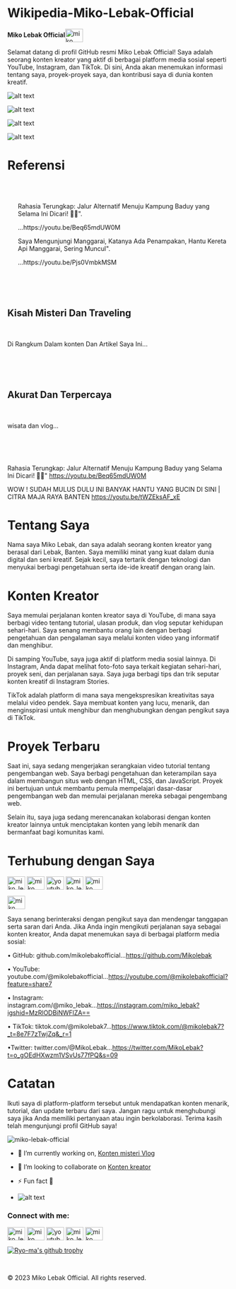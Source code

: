 # Wikipedia-Miko-Lebak-Official
**Miko Lebak Official**<a href="https://youtu.be/RQK16TTMNDM" target="blank"><img align="center" src="https://github.com/Mikolebak/Miko-lebak-badgeverifikasicentang.github.io/blob/main/Miko%20lebak%20official_9074860-1.png" alt="miko lebak official" height="30" width="40" /></a>
</p>

Selamat datang di profil GitHub resmi Miko Lebak Official! Saya adalah seorang konten kreator yang aktif di berbagai platform media sosial seperti YouTube, Instagram, dan TikTok. Di sini, Anda akan menemukan informasi tentang saya, proyek-proyek saya, dan kontribusi saya di dunia konten kreatif.

![alt text](https://github.com/Mikolebak/Poto-miko-lebak-official-terbaru-github-io/blob/main/ei_1690635966455-removebg-preview.png?raw=true)

![alt text](https://github.com/Mikolebak/Poto-miko-lebak-official-terbaru-github-io/blob/main/ei_1690637135712-removebg-preview.png?raw=true)

![alt text](https://github.com/Mikolebak/Mikolebak/blob/main/ei_1690612034829-removebg-preview.png?raw=true)

![alt text](https://github.com/Mikolebak/Poto-banner-miko-lebak-official/blob/main/Screenshot_20230715-014614_Video%20Maker.jpg?raw=true)

<h1>Referensi</h1>
    </header>
    <nav>
        <ul>
          <p>Rahasia Terungkap: Jalur Alternatif Menuju Kampung Baduy yang Selama Ini Dicari! 🌳🍃".</p> </div>...https://youtu.be/Beq65mdUW0M
                  <p>Saya Mengunjungi Manggarai, Katanya Ada Penampakan, Hantu Kereta Api Manggarai, Sering Muncul".</p> </div>...https://youtu.be/Pjs0VmbkMSM
                  
</nav>
    <section>
        <article>
            <h2>Kisah Misteri Dan Traveling</h2>
            <p>Di Rangkum Dalam konten Dan Artikel Saya Ini...</p>
        </article>
        <article>
            <h2>Akurat Dan Terpercaya</h2>
            <p>wisata dan vlog...</p>
        </article>
        <!-- Add more articles here -->
    </section>
    <footer>

Rahasia Terungkap: Jalur Alternatif Menuju Kampung Baduy yang Selama Ini Dicari! 🌳🍃"
https://youtu.be/Beq65mdUW0M 

WOW ! SUDAH MULUS DULU INI BANYAK HANTU YANG BUCIN DI SINI | CITRA MAJA RAYA BANTEN
https://youtu.be/tWZEksAF_xE

<h1>Tentang Saya</h1>
Nama saya Miko Lebak, dan saya adalah seorang konten kreator yang berasal dari Lebak, Banten. Saya memiliki minat yang kuat dalam dunia digital dan seni kreatif. Sejak kecil, saya tertarik dengan teknologi dan menyukai berbagi pengetahuan serta ide-ide kreatif dengan orang lain.

<h1>Konten Kreator</h1> 
Saya memulai perjalanan konten kreator saya di YouTube, di mana saya berbagi video tentang tutorial, ulasan produk, dan vlog seputar kehidupan sehari-hari. Saya senang membantu orang lain dengan berbagi pengetahuan dan pengalaman saya melalui konten video yang informatif dan menghibur. 

Di samping YouTube, saya juga aktif di platform media sosial lainnya. Di Instagram, Anda dapat melihat foto-foto saya terkait kegiatan sehari-hari, proyek seni, dan perjalanan saya. Saya juga berbagi tips dan trik seputar konten kreatif di Instagram Stories. 

TikTok adalah platform di mana saya mengekspresikan kreativitas saya melalui video pendek. Saya membuat konten yang lucu, menarik, dan menginspirasi untuk menghibur dan menghubungkan dengan pengikut saya di TikTok. 

<h1>Proyek Terbaru</h1>
Saat ini, saya sedang mengerjakan serangkaian video tutorial tentang pengembangan web. Saya berbagi pengetahuan dan keterampilan saya dalam membangun situs web dengan HTML, CSS, dan JavaScript. Proyek ini bertujuan untuk membantu pemula mempelajari dasar-dasar pengembangan web dan memulai perjalanan mereka sebagai pengembang web. 

Selain itu, saya juga sedang merencanakan kolaborasi dengan konten kreator lainnya untuk menciptakan konten yang lebih menarik dan bermanfaat bagi komunitas kami. 

<h1>Terhubung dengan Saya</h1>
<p align="left">
<a href="https://twitter.com/MikoLebak?t=f6vRXj_BWGwv-EVKiNlCjA&s=09" target="blank"><img align="center" src="https://raw.githubusercontent.com/rahuldkjain/github-profile-readme-generator/master/src/images/icons/Social/twitter.svg" alt="miko_lebak" height="30" width="40" /></a>
<a href="https://www.linkedin.com/in/miko-lebak-2b71b0191" target="blank"><img align="center" src="https://raw.githubusercontent.com/rahuldkjain/github-profile-readme-generator/master/src/images/icons/Social/linked-in-alt.svg" alt="miko lebak" height="30" width="40" /></a>
<a href="https://www.facebook.com/mikolebakk?mibextid=ZbWKwL" target="blank"><img align="center" src="https://raw.githubusercontent.com/rahuldkjain/github-profile-readme-generator/master/src/images/icons/Social/facebook.svg" alt="youtube miko lebak" height="30" width="40" /></a>
<a href="https://instagram.com/miko_lebak" target="blank"><img align="center" src="https://raw.githubusercontent.com/rahuldkjain/github-profile-readme-generator/master/src/images/icons/Social/instagram.svg" alt="miko_lebak" height="30" width="40" /></a>
<a href="https://www.youtube.com/@mikolebakofficial" target="blank"><img align="center" src="https://raw.githubusercontent.com/rahuldkjain/github-profile-readme-generator/master/src/images/icons/Social/youtube.svg" alt="miko lebak official" height="30" width="40" /></a>
</p>
<a href="https://www.tiktok.com/@mikolebak7" target="blank"><img align="center" src="https://github.com/Mikolebak/Miko-lebak-badgeverifikasicentang.github.io/blob/main/ei_1690067777659-removebg-preview-2.png" alt="miko lebak official" height="30" width="40" /></a>
</p>

Saya senang berinteraksi dengan pengikut saya dan mendengar tanggapan serta saran dari Anda. Jika Anda ingin mengikuti perjalanan saya sebagai konten kreator, Anda dapat menemukan saya di berbagai platform media sosial: 

• GitHub: github.com/mikolebakofficial...https://github.com/Mikolebak

• YouTube: youtube.com/@mikolebakofficial...https://youtube.com/@mikolebakofficial?feature=share7

• Instagram: instagram.com/@miko_lebak...https://instagram.com/miko_lebak?igshid=MzRlODBiNWFlZA==

• TikTok: tiktok.com/@mikolebak7...https://www.tiktok.com/@mikolebak7?_t=8e7F7zTwjZq&_r=1

•Twitter: twitter.com/@MikoLebak...https://twitter.com/MikoLebak?t=o_gOEdHXwzm1VSvUs77fPQ&s=09

<h1>Catatan</h1>
Ikuti saya di platform-platform tersebut untuk mendapatkan konten menarik, tutorial, dan update terbaru dari saya. Jangan ragu untuk menghubungi saya jika Anda memiliki pertanyaan atau ingin berkolaborasi. Terima kasih telah mengunjungi profil GitHub saya!

                             
<p align="left"> <img src="https://komarev.com/ghpvc/?username=miko-lebak-official&label=Profile%20views&color=0e75b6&style=flat" alt="miko-lebak-official" /> </p> 

- 🔭 I’m currently working on, [Konten misteri Vlog](https://youtube.com/@mikolebakofficial) 

- 👯 I’m looking to collaborate on [Konten kreator](https://youtu.be/RqX-plnU8-0) 

- ⚡ Fun fact **💯**
- ![alt text](https://github.com/Mikolebak/Mikolebak/blob/main/Video.Guru_20230718_111121214.gif?raw=true)

<h3 align="left">Connect with me:</h3>
<p align="left">
<a href="https://twitter.com/MikoLebak?t=f6vRXj_BWGwv-EVKiNlCjA&s=09" target="blank"><img align="center" src="https://raw.githubusercontent.com/rahuldkjain/github-profile-readme-generator/master/src/images/icons/Social/twitter.svg" alt="miko_lebak" height="30" width="40" /></a>
<a href="https://www.linkedin.com/in/miko-lebak-2b71b0191" target="blank"><img align="center" src="https://raw.githubusercontent.com/rahuldkjain/github-profile-readme-generator/master/src/images/icons/Social/linked-in-alt.svg" alt="miko lebak" height="30" width="40" /></a>
<a href="https://www.facebook.com/mikolebakk?mibextid=ZbWKwL" target="blank"><img align="center" src="https://raw.githubusercontent.com/rahuldkjain/github-profile-readme-generator/master/src/images/icons/Social/facebook.svg" alt="youtube miko lebak" height="30" width="40" /></a>
<a href="https://instagram.com/miko_lebak" target="blank"><img align="center" src="https://raw.githubusercontent.com/rahuldkjain/github-profile-readme-generator/master/src/images/icons/Social/instagram.svg" alt="miko_lebak" height="30" width="40" /></a>
<a href="https://www.youtube.com/@mikolebakofficial" target="blank"><img align="center" src="https://raw.githubusercontent.com/rahuldkjain/github-profile-readme-generator/master/src/images/icons/Social/youtube.svg" alt="miko lebak official" height="30" width="40" /></a>
</p>

[![Ryo-ma's github trophy](https://github-profile-trophy.vercel.app/?username=Naereen&row=1)](https://github.com/ryo-ma/github-profile-trophy)

  <p>&copy; 2023 Miko Lebak Official. All rights reserved.</p>
    </footer>
</body>
</html>
